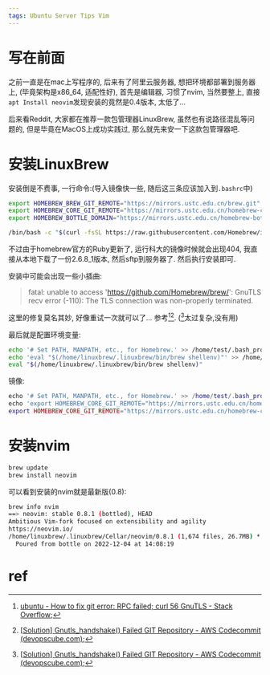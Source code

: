 ```yaml
---
tags: Ubuntu Server Tips Vim
---
```


# 写在前面

之前一直是在mac上写程序的, 后来有了阿里云服务器, 想把环境都部署到服务器上, (毕竟架构是x86_64, 适配性好), 首先是编辑器, 习惯了nvim, 当然要整上, 直接`apt Install neovim`发现安装的竟然是0.4版本, 太低了... 

后来看Reddit, 大家都在推荐一款包管理器LinuxBrew, 虽然也有说路径混乱等问题的, 但是毕竟在MacOS上成功实践过, 那么就先来安一下这款包管理器吧.

# 安装LinuxBrew

安装倒是不费事, 一行命令:(导入镜像快一些, 随后这三条应该加入到`.bashrc`中)

```bash
export HOMEBREW_BREW_GIT_REMOTE="https://mirrors.ustc.edu.cn/brew.git"
export HOMEBREW_CORE_GIT_REMOTE="https://mirrors.ustc.edu.cn/homebrew-core.git"
export HOMEBREW_BOTTLE_DOMAIN="https://mirrors.ustc.edu.cn/homebrew-bottles"

/bin/bash -c "$(curl -fsSL https://raw.githubusercontent.com/Homebrew/install/HEAD/install.sh)"
```

不过由于homebrew官方的Ruby更新了, 运行科大的镜像时候就会出现404, 我直接从本地下载了一份2.6.8_1版本, 然后sftp到服务器了. 然后执行安装即可. 

安装中可能会出现一些小插曲:

>   fatal: unable to access 'https://github.com/Homebrew/brew/': GnuTLS recv error (-110): The TLS connection was non-properly terminated.

这里的修复莫名其妙, 好像重试一次就可以了... 参考[^1][^2]. ([^2]太过复杂,没有用)

最后就是配置环境变量:

```bash
echo '# Set PATH, MANPATH, etc., for Homebrew.' >> /home/test/.bash_profile
echo 'eval "$(/home/linuxbrew/.linuxbrew/bin/brew shellenv)"' >> /home/test/.bash_profile
eval "$(/home/linuxbrew/.linuxbrew/bin/brew shellenv)"
```

镜像:

```lua
echo '# Set PATH, MANPATH, etc., for Homebrew.' >> /home/test/.bash_profile
echo 'export HOMEBREW_CORE_GIT_REMOTE="https://mirrors.ustc.edu.cn/homebrew-core.git"' >> /home/test/.bash_profile
export HOMEBREW_CORE_GIT_REMOTE="https://mirrors.ustc.edu.cn/homebrew-core.git"
```



# 安装nvim

```bash
brew update
brew install neovim
```

可以看到安装的nvim就是最新版(0.8):

```bash
brew info nvim
==> neovim: stable 0.8.1 (bottled), HEAD
Ambitious Vim-fork focused on extensibility and agility
https://neovim.io/
/home/linuxbrew/.linuxbrew/Cellar/neovim/0.8.1 (1,674 files, 26.7MB) *
  Poured from bottle on 2022-12-04 at 14:08:19
```





# ref

[^1]:[ubuntu - How to fix git error: RPC failed; curl 56 GnuTLS - Stack Overflow](https://stackoverflow.com/questions/38378914/how-to-fix-git-error-rpc-failed-curl-56-gnutls);
[^2]: [[Solution\] Gnutls_handshake() Failed GIT Repository - AWS Codecommit (devopscube.com)](https://devopscube.com/gnutls-handshake-failed-aws-codecommit/);

